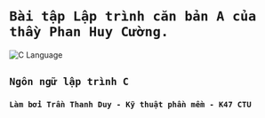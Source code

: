 # `Bài tập Lập trình căn bản A của thầy Phan Huy Cường.`
![C Language](https://seeklogo.com/images/C/c-programming-language-logo-9B32D017B1-seeklogo.com.png)


 ## `Ngôn ngữ lập trình C` ##

### `Làm bởi Trần Thanh Duy - Kỹ thuật phần mềm - K47 CTU` ###
